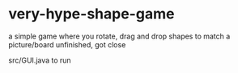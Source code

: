 # very-hype-shape-game

a simple game where you rotate, drag and drop shapes to match a picture/board
unfinished, got close

src/GUI.java to run
